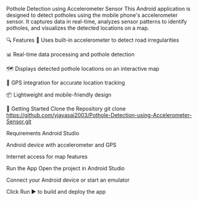 Pothole Detection using Accelerometer Sensor
This Android application is designed to detect potholes using the mobile phone's accelerometer sensor. It captures data in real-time, analyzes sensor patterns to identify potholes, and visualizes the detected locations on a map.

🔍 Features
📱 Uses built-in accelerometer to detect road irregularities

📊 Real-time data processing and pothole detection

🗺️ Displays detected pothole locations on an interactive map

📍 GPS integration for accurate location tracking

📦 Lightweight and mobile-friendly design

🚀 Getting Started
Clone the Repository
git clone https://github.com/yjayasai2003/Pothole-Detection-using-Accelerometer-Sensor.git

Requirements
Android Studio

Android device with accelerometer and GPS

Internet access for map features

Run the App
Open the project in Android Studio

Connect your Android device or start an emulator

Click Run ▶️ to build and deploy the app
